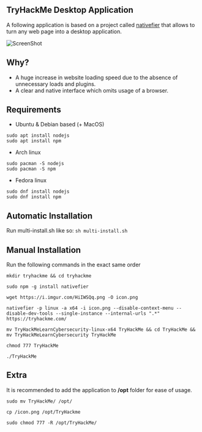## TryHackMe Desktop Application
A following application is based on a project called [nativefier](https://github.com/jiahaog/Nativefier) that allows to turn any web page into a desktop application.

![ScreenShot](https://i.imgur.com/QXLXiZp.png)

## Why?
- A huge increase in website loading speed due to the absence of unnecessary loads and plugins.
- A clear and native interface which omits usage of a browser.

## Requirements

- Ubuntu & Debian based (+ MacOS)
```
sudo apt install nodejs
sudo apt install npm
```
- Arch linux
```
sudo pacman -S nodejs
sudo pacman -S npm
```
- Fedora linux
```
sudo dnf install nodejs
sudo dnf install npm
```

## Automatic Installation 
Run multi-install.sh like so:
`sh multi-install.sh`

## Manual Installation
Run the following commands in the exact same order
```
mkdir tryhackme && cd tryhackme

sudo npm -g install nativefier

wget https://i.imgur.com/HiIWSQq.png -O icon.png

nativefier -p linux -a x64 -i icon.png --disable-context-menu --disable-dev-tools --single-instance --internal-urls ".*" https://tryhackme.com/

mv TryHackMeLearnCybersecurity-linux-x64 TryHackMe && cd TryHackMe && mv TryHackMeLearnCybersecurity TryHackMe 

chmod 777 TryHackMe

./TryHackMe
```

## Extra
It is recommended to add the application to **/opt** folder for ease of usage.
```
sudo mv TryHackMe/ /opt/

cp /icon.png /opt/TryHackme

sudo chmod 777 -R /opt/TryHackMe/
```
